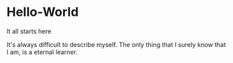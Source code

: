 # Hello-World
It all starts here

It's always difficult to describe myself. The only thing that I surely know that I am, is a eternal learner.
